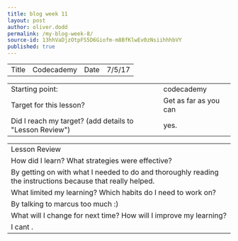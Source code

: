 ```yaml
---
title: blog week 11
layout: post
author: oliver.dodd
permalink: /my-blog-week-8/
source-id: 13hhVaDjzOtpFS5D6Giofm-m8BfKlwEv0zNsiihhhbVY
published: true
---
```

<table>
  <tr>
    <td>Title</td>
    <td>Codecademy </td>
    <td>Date</td>
    <td>7/5/17</td>
  </tr>
</table>


<table>
  <tr>
    <td>Starting point:</td>
    <td>codecademy</td>
  </tr>
  <tr>
    <td>Target for this lesson?</td>
    <td>Get as far as you can</td>
  </tr>
  <tr>
    <td>Did I reach my target? 
(add details to "Lesson Review")</td>
    <td> yes.</td>
  </tr>
</table>


<table>
  <tr>
    <td>Lesson Review</td>
  </tr>
  <tr>
    <td>How did I learn? What strategies were effective? </td>
  </tr>
  <tr>
    <td>By getting on with what I needed to do and thoroughly reading the instructions because that really helped.</td>
  </tr>
  <tr>
    <td>What limited my learning? Which habits do I need to work on? </td>
  </tr>
  <tr>
    <td>By talking to marcus too much :)</td>
  </tr>
  <tr>
    <td>What will I change for next time? How will I improve my learning?</td>
  </tr>
  <tr>
    <td>I cant .</td>
  </tr>
</table>


